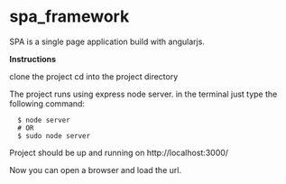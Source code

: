 # spa_framework

SPA is a single page application build with angularjs.

<b>Instructions</b>

clone the project
cd into the project directory

The project runs using express node server. in the terminal just type the following command:

      $ node server
      # OR
      $ sudo node server
      
Project should be up and running on http://localhost:3000/

Now you can open a browser and load the url.

